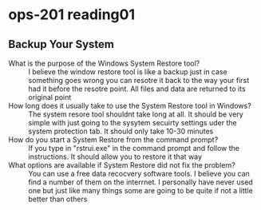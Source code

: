# ops-201 reading01
## Backup Your System

<dl>
  <dt>What is the purpose of the Windows System Restore tool?</dt>
  <dd>I believe the window restore tool is like a backup just in case something goes wrong you can resotre it back to the way your first had it before the resotre point. All files and data are returned to its original point</dd>

  <dt>How long does it usually take to use the System Restore tool in Windows?</dt>
  <dd>The system resore tool shouldnt take long at all. It should be very simple with just going to the sysytem secuirty settings uder the system protection tab. It should only take 10-30 minutes</dd>

  <dt>How do you start a System Restore from the command prompt?</dt>
<dd>If you type in "rstrui.exe" in the command prompt and follow the instructions. It should allow you to restore it that way </dd>

  <dt>What options are available if System Restore did not fix the problem?</dt>
  <dd>You can use a free data recocvery software tools. I believe you can find a number of them on the interrnet. I personally have never used one but just like many things some are going to be quite if not a little better than others</dd>
</dl
  
